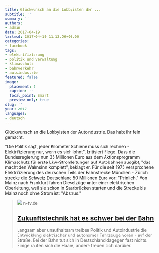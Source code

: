 ```yaml
---
title: Glückwunsch an die Lobbyisten der ...
subtitle: ''
summary: ''
authors:
- admin
date: 2017-04-19
lastmod: 2017-04-19 11:12:56+02:00
categories:
- facebook
tags:
- elektrifizierung
- politik und verwaltung
- klimaschutz
- bahnverkehr
- autoindustrie
featured: false
image:
  placement: 1
  caption: ''
  focal_point: Smart
  preview_only: true
slug: ''
year: 2017
languages:
- deutsch
---
```


Glückwunsch an die Lobbyisten der Autoindustrie. Das habt ihr fein gemacht. 

"Die Politik sagt, jeder Kilometer Schiene muss sich rechnen - Elektrifizierung nur, wenn es sich lohnt", kritisiert Flege. Dass die Bundesregierung nun 35 Millionen Euro aus dem Aktionsprogramm Klimaschutz für erste Lkw-Stromleitungen auf Autobahnen ausgibt, "das macht den Wahnsinn komplett", beklagt er. Für die seit 1975 versprochene Elektrifizierung des deutschen Teils der Bahnstrecke München - Zürich strecke die Schweiz Deutschland 50 Millionen Euro vor: "Peinlich." Von Mainz nach Frankfurt fahren Dieselzüge unter einer elektrischen Oberleitung, weil sie schon in Saarbrücken starten und die Strecke bis Mainz noch ohne Strom ist: "Abstrus."
> [![](https://bilder3.n-tv.de/img/incoming/crop19796862/7121327138-cImg_16_9-w1200/imago68689024h.jpg)](http://www.n-tv.de/wirtschaft/Zukunftstechnik-hat-es-schwer-bei-der-Bahn-article19796841.html)
> n-tv.de
> ## [Zukunftstechnik hat es schwer bei der Bahn](http://www.n-tv.de/wirtschaft/Zukunftstechnik-hat-es-schwer-bei-der-Bahn-article19796841.html)
>
>Langsam aber unaufhaltsam treiben Politik und Autoindustrie die Entwicklung elektrischer und autonomer Fahrzeuge voran - auf der Straße. Bei der Bahn tut sich in Deutschland dagegen fast nichts. Einige raufen sich die Haare, andere freuen sich darüber.